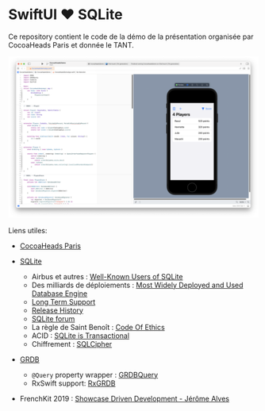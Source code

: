 # SwiftUI ❤️️ SQLite

Ce repository contient le code de la démo de la présentation organisée par CocoaHeads Paris et donnée le TANT.

![Screenshot](/Screenshot.png)

Liens utiles:

- [CocoaHeads Paris](https://www.meetup.com/fr-FR/CocoaHeads-Paris/)

- [SQLite](https://www.sqlite.org/index.html)
    - Airbus et autres : [Well-Known Users of SQLite](https://www.sqlite.org/famous.html)
    - Des milliards de déploiements : [Most Widely Deployed and Used Database Engine](https://www.sqlite.org/mostdeployed.html)
    - [Long Term Support](https://www.sqlite.org/lts.html)
    - [Release History](https://www.sqlite.org/changes.html)
    - [SQLite forum](https://sqlite.org/forum/forummain)
    - La règle de Saint Benoît : [Code Of Ethics](https://sqlite.org/codeofethics.html)
    - ACID : [SQLite is Transactional](https://www.sqlite.org/transactional.html)
    - Chiffrement : [SQLCipher](https://www.zetetic.net/sqlcipher/)
    
- [GRDB](https://github.com/groue/GRDB.swift)
    - `@Query` property wrapper : [GRDBQuery](https://github.com/groue/GRDBQuery)
    - RxSwift support: [RxGRDB](https://github.com/RxSwiftCommunity/RxGRDB)
    
- FrenchKit 2019 : [Showcase Driven Development - Jérôme Alves](https://www.youtube.com/watch?v=GMpLa5Fa-Fk)
